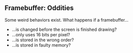 ## Framebuffer: Oddities

Some weird behaviors exist. What happens if a framebuffer...
* ...is changed before the screen is finished drawing?
* ...only uses 16 bits per pixel?
* ...is stored in the wrong order?
* ...is stored in faulty memory?